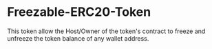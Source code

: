 # Freezable-ERC20-Token
This token allow the Host/Owner of the token's contract to freeze and unfreeze the token balance of any wallet address.
